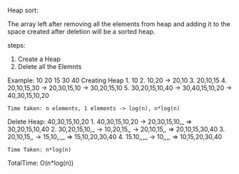 Heap sort:

The array left after removing all the elements from heap and adding it to the space created after deletion will be a sorted heap.

steps: 
1. Create a Heap
2. Delete all the Elemnts

Example: 10 20 15 30 40
Creating Heap
	1. 10
	2. 10,20 -> 20,10
	3. 20,10,15
	4. 20,10,15,30 -> 20,30,15,10 -> 30,20,15,10
	5. 30,20,15,10,40 -> 30,40,15,10,20 -> 40,30,15,10,20

	Time taken: n elements, 1 elements -> log(n), n*log(n)

Delete Heap: 40,30,15,10,20
	1. 40,30,15,10,20 -> 20,30,15,10,_ => 30,20,15,10,40
	2. 30,20,15,10,_ -> 10,20,15,_,_ -> 20,10,15,_,_ => 20,10,15,30,40
	3. 20,10,15,_,_ -> 15,10,_,_,_ => 15,10,20,30,40
	4. 15.10,_,_,_ -> 10,_,_,_,_ => 10,15,20,30,40

	Time Taken: n*log(n)

TotalTime: O(n*log(n))
